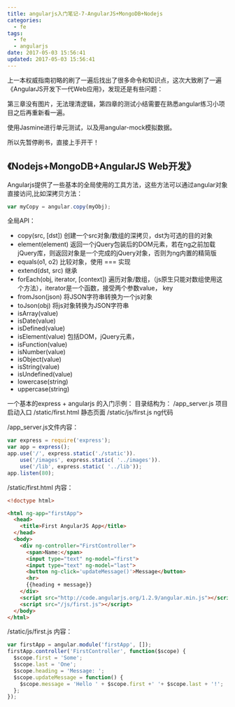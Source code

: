 ```yaml
---
title: angularjs入门笔记-7-AngularJS+MongoDB+Nodejs
categories:
  - fe
tags:
  - fe
  - angularjs
date: 2017-05-03 15:56:41
updated: 2017-05-03 15:56:41
---
```


上一本权威指南初略的刷了一遍后找出了很多命令和知识点，这次大致刷了一遍《AngularJS开发下一代Web应用》，发现还是有些问题：

第三章没有图片，无法理清逻辑，第四章的测试小结需要在熟悉angular练习小项目之后再重新看一遍。

使用Jasmine进行单元测试，以及用angular-mock模拟数据。

所以先暂停刷书，直接上手开干！

## 《Nodejs+MongoDB+AngularJS Web开发》

Angularjs提供了一些基本的全局使用的工具方法，这些方法可以通过angular对象直接访问,比如深拷贝方法：
```js
var myCopy = angular.copy(myObj);
```
全局API：
- copy(src, [dst]) 创建一个src对象/数组的深拷贝，dst为可选的目的对象
- element(element) 返回一个jQuery包装后的DOM元素，若在ng之前加载jQuery库，则返回对象是一个完成的jQuery对象，否则为ng内置的精简版
- equals(o1, o2) 比较对象，使用 === 实现
- extend(dst, src) 继承
- forEach(obj, iterator, [context]) 遍历对象/数组，（js原生只能对数组使用这个方法），iterator是一个函数，接受两个参数value， key
- fromJson(json) 将JSON字符串转换为一个js对象
- toJson(obj) 将js对象转换为JSON字符串
- isArray(value)
- isDate(value)
- isDefined(value)
- isElement(value) 包括DOM，jQuery元素，
- isFunction(value)
- isNumber(value)
- isObject(value)
- isString(value)
- isUndefined(value)
- lowercase(string)
- uppercase(string)

一个基本的express + angularjs 的入门示例：
目录结构为：
/app_server.js 项目启动入口
/static/first.html 静态页面
/static/js/first.js ng代码

/app_server.js文件内容：
```js
var express = require('express');
var app = express();
app.use('/', express.static('./static')).
    use('/images', express.static( '../images')).
    use('/lib', express.static( '../lib'));
app.listen(80);
```

/static/first.html 内容：
```html
<!doctype html>

<html ng-app="firstApp">
  <head>
    <title>First AngularJS App</title>
  </head>
  <body>
    <div ng-controller="FirstController">
      <span>Name:</span>
      <input type="text" ng-model="first">
      <input type="text" ng-model="last">
      <button ng-click='updateMessage()'>Message</button>
      <hr>
      {{heading + message}}
    </div>
    <script src="http://code.angularjs.org/1.2.9/angular.min.js"></script>
    <script src="/js/first.js"></script>
  </body>
</html>
```

/static/js/first.js 内容：
```js
var firstApp = angular.module('firstApp', []);
firstApp.controller('FirstController', function($scope) {
  $scope.first = 'Some';
  $scope.last = 'One';
  $scope.heading = 'Message: ';
  $scope.updateMessage = function() {
    $scope.message = 'Hello ' + $scope.first +' '+ $scope.last + '!';
  };
});
```